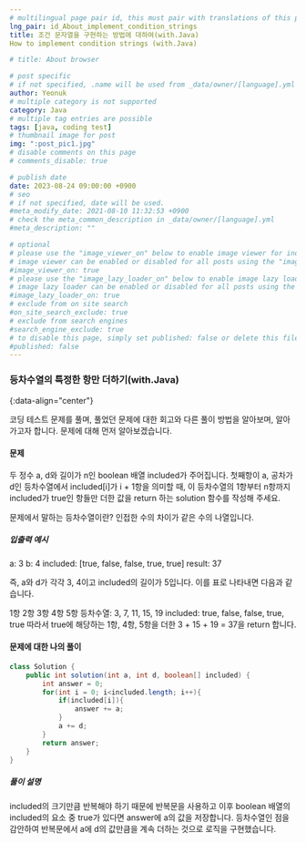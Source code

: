 ```yaml
---
# multilingual page pair id, this must pair with translations of this page. (This name must be unique)
lng_pair: id_About_implement_condition_strings
title: 조건 문자열을 구현하는 방법에 대하여(with.Java)
How to implement condition strings (with.Java)

# title: About browser

# post specific
# if not specified, .name will be used from _data/owner/[language].yml
author: Yeonuk
# multiple category is not supported
category: Java
# multiple tag entries are possible
tags: [java, coding test]
# thumbnail image for post
img: ":post_pic1.jpg"
# disable comments on this page
# comments_disable: true

# publish date
date: 2023-08-24 09:00:00 +0900
# seo
# if not specified, date will be used.
#meta_modify_date: 2021-08-10 11:32:53 +0900
# check the meta_common_description in _data/owner/[language].yml
#meta_description: ""

# optional
# please use the "image_viewer_on" below to enable image viewer for individual pages or posts (_posts/ or [language]/_posts folders).
# image viewer can be enabled or disabled for all posts using the "image_viewer_posts: true" setting in _data/conf/main.yml.
#image_viewer_on: true
# please use the "image_lazy_loader_on" below to enable image lazy loader for individual pages or posts (_posts/ or [language]/_posts folders).
# image lazy loader can be enabled or disabled for all posts using the "image_lazy_loader_posts: true" setting in _data/conf/main.yml.
#image_lazy_loader_on: true
# exclude from on site search
#on_site_search_exclude: true
# exclude from search engines
#search_engine_exclude: true
# to disable this page, simply set published: false or delete this file
#published: false
---
```


<!-- outline-start -->

### 등차수열의 특정한 항만 더하기(with.Java)

{:data-align="center"}

<!-- outline-end -->

코딩 테스트 문제를 풀며, 풀었던 문제에 대한 회고와 다른 풀이 방법을 알아보며, 알아가고자 합니다.
문제에 대해 먼저 알아보겠습니다.

#### 문제

두 정수 a, d와 길이가 n인 boolean 배열 included가 주어집니다. 첫째항이 a, 공차가 d인 등차수열에서 included[i]가 i + 1항을 의미할 때, 이 등차수열의 1항부터 n항까지 included가 true인 항들만 더한 값을 return 하는 solution 함수를 작성해 주세요.

문제에서 말하는 등차수열이란?
인접한 수의 차이가 같은 수의 나열입니다.

##### 입출력 예시

a: 3
b: 4
included: [true, false, false, true, true]
result: 37

즉, a와 d가 각각 3, 4이고 included의 길이가 5입니다. 이를 표로 나타내면 다음과 같습니다.

1항 2항 3항 4항 5항
등차수열: 3, 7, 11, 15, 19
included: true, false, false, true, true
따라서 true에 해당하는 1항, 4항, 5항을 더한 3 + 15 + 19 = 37을 return 합니다.

#### 문제에 대한 나의 풀이

```java
class Solution {
    public int solution(int a, int d, boolean[] included) {
        int answer = 0;
        for(int i = 0; i<included.length; i++){
            if(included[i]){
                answer += a;
            }
            a += d;
        }
        return answer;
    }
}
```

##### 풀이 설명

included의 크기만큼 반복해야 하기 때문에 반복문을 사용하고 이후 boolean 배열의 included의 요소 중 true가 있다면 answer에 a의 값을 저장합니다. 등차수열인 점을 감안하여 반복문에서 a에 d의 값만큼을 계속 더하는 것으로 로직을 구현했습니다.
